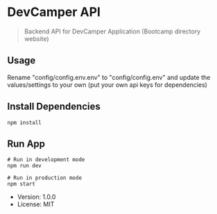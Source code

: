 # DevCamper API

> Backend API for DevCamper Application (Bootcamp directory website)

## Usage

Rename "config/config.env.env" to "config/config.env" and update the values/settings to your own (put your own api keys for dependencies)

## Install Dependencies
```
npm install
```

## Run App
```
# Run in development mode
npm run dev

# Run in production mode
npm start
```

- Version: 1.0.0
- License: MIT